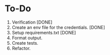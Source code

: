 # To-Do

1. Verification [DONE]
2. Create an env file for the credentials. [DONE]
3. Setup requirements.txt [DONE]
4. Format output.
5. Create tests.
6. Refactor.
